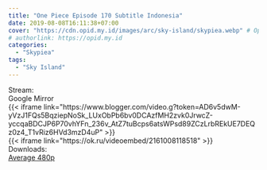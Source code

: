 ```yaml
---
title: "One Piece Episode 170 Subtitle Indonesia"
date: 2019-08-08T16:11:38+07:00
cover: "https://cdn.opid.my.id/images/arc/sky-island/skypiea.webp" # Optional, cover
# authorlink: https://opid.my.id
categories:
  - "Skypiea"
tags:
  - "Sky Island"
---
```

<div class="ui menu violet borderless inverted">
  <div class="header item active">
        Stream:
    </div>
  <a class="active item" data-tab="google">
    <i class="google drive icon"></i> Google
  </a>
  <a class="item nounderline" data-tab="mirror">
    <i class="odnoklassniki icon"></i> Mirror
  </a>
</div>
<div class="ui bottom attached tab segment active" style="border:0 !important;" data-tab="google">
{{< iframe link="https://www.blogger.com/video.g?token=AD6v5dwM-yVzJ1FQs5BqziepNoSk_LUxObPb6bv0DCAzfMH2zvk0JrwcZ-yccqaBDCJP6P70vhYFn_236v_AtZ7tuBcps6atsWPsd89ZCzLrbREkUE7DEQz0z4_T1vRiz6HVd3mzD4uP" >}}
</div>
<div class="ui bottom attached tab segment" style="border:0 !important;" data-tab="mirror">
{{< iframe link="https://ok.ru/videoembed/2161008118518" >}}
</div>
<div class="ui menu violet borderless inverted">
  <div class="header item active">
        Downloads:
    </div>
  <a class="item nounderline" href="https://ouo.io/tcBaNR" target="_blank" rel="dofollow"><i class="google drive icon"></i>
    Average 480p</a>
</div>